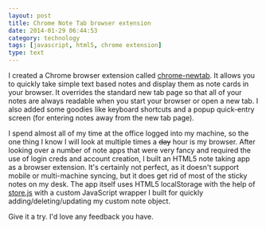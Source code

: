 ```yaml
---
layout: post
title: Chrome Note Tab browser extension
date: 2014-01-29 06:44:53
category: technology
tags: [javascript, html5, chrome extension]
type: text
---
```

I created a Chrome browser extension called [chrome-newtab][newtab]. It allows you to quickly take simple text based notes and display them as note cards in your browser. It overrides the standard new tab page so that all of your notes are always readable when you start your browser or open a new tab. I also added some goodies like keyboard shortcuts and a popup quick-entry screen (for entering notes away from the new tab page).

I spend almost all of my time at the office logged into my machine, so the one thing I know I will look at multiple times a <del>day</del> hour is my browser. After looking over a number of note apps that were very fancy and required the use of login creds and account creation, I built an HTML5 note taking app as a browser extension. It's certainly not perfect, as it doesn't support mobile or multi-machine syncing, but it does get rid of most of the sticky notes on my desk. The app itself uses HTML5 localStorage with the help of [store.js][storejs] with a custom JavaScript wrapper I built for quickly adding/deleting/updating my custom note object.

Give it a try. I'd love any feedback you have.

[newtab]: https://bitbucket.org/rmorrissey23/chrome-newtab/
[storejs]: https://github.com/marcuswestin/store.js/